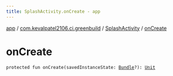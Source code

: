 ```yaml
---
title: SplashActivity.onCreate - app
---
```


[app](../../index.html) / [com.kevalpatel2106.ci.greenbuild](../index.html) / [SplashActivity](index.html) / [onCreate](./on-create.html)

# onCreate

`protected fun onCreate(savedInstanceState: `[`Bundle`](https://developer.android.com/reference/android/os/Bundle.html)`?): `[`Unit`](https://kotlinlang.org/api/latest/jvm/stdlib/kotlin/-unit/index.html)